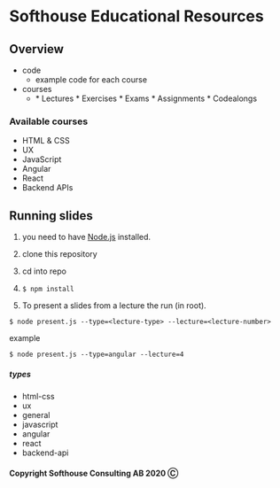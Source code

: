 # Softhouse Educational Resources

## Overview

* code
  * example code for each course
* courses
  * <course>
    * Lectures
    * Exercises
    * Exams
    * Assignments
    * Codealongs

### Available courses

* HTML & CSS
* UX
* JavaScript
* Angular
* React
* Backend APIs

## Running slides

1. you need to have [Node.js](https://nodejs.org/en/) installed.

1. clone this repository

1. cd into repo

1. ```$ npm install```

1. To present a slides from a lecture the run (in root).
```
$ node present.js --type=<lecture-type> --lecture=<lecture-number>
```

example

```
$ node present.js --type=angular --lecture=4
```

##### types

* html-css
* ux
* general
* javascript
* angular
* react
* backend-api

#### Copyright Softhouse Consulting AB 2020 Ⓒ